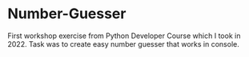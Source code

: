 # Number-Guesser
First workshop exercise from Python Developer Course which I took in 2022. Task was to create easy number guesser that works in console.
